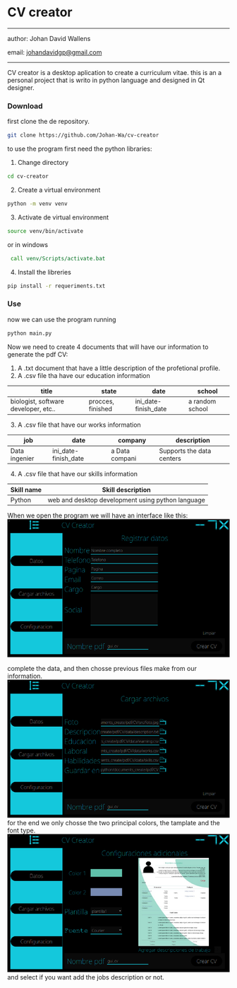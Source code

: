 # CV creator
---
author: Johan David Wallens

email: johandavidgp@gmail.com

---

CV creator is a desktop aplication to create a curriculum vitae.
this is an a personal project that is writo in python language and designed in Qt designer.

### Download
first clone the de repository.

```sh
git clone https://github.com/Johan-Wa/cv-creator
```
to use the program first need the python libraries:

1) Change directory
```sh
cd cv-creator
```
2) Create a virtual environment
```sh
python -m venv venv
```
3) Activate de virtual environment
```sh
source venv/bin/activate
```
or in windows
```bat
 call venv/Scripts/activate.bat
```
4) Install the libreries
```sh
pip install -r requeriments.txt
```
### Use
now we can use the program running 
```sh
python main.py
```
Now we need to create 4 documents that will have our information to generate the pdf CV:

1) A .txt document that have a little description of the profetional profile.
2) A .csv file tha have our education information

| title | state | date | school |
|-------|-------|------|--------|
| biologist, software developer, etc.. | procces, finished | ini_date-finish_date | a random school |

3) A .csv file that have our works information

| job | date | company | description |
|-------|-------|------|--------|
| Data ingenier | ini_date-finish_date | a Data compani | Supports the data centers |

4) A .csv file that have our skills information

| Skill name | Skill description |
|------------|-------------------|
| Python | web and desktop development using python language |

When we open the program we will have an interface like this:
![data](https://github.com/Johan-Wa/cv-creator/blob/master/src/screenshots/mainpy1.png?raw=true)

complete the data, and then chosse previous files make from our information.
![files](https://github.com/Johan-Wa/cv-creator/blob/master/src/screenshots/mainpy2.png?raw=true)
for the end we only chosse the two principal colors, the tamplate and the font type.
![config](https://github.com/Johan-Wa/cv-creator/blob/master/src/screenshots/mainpy3.png?raw=true)
and select if you want add the jobs description or not.